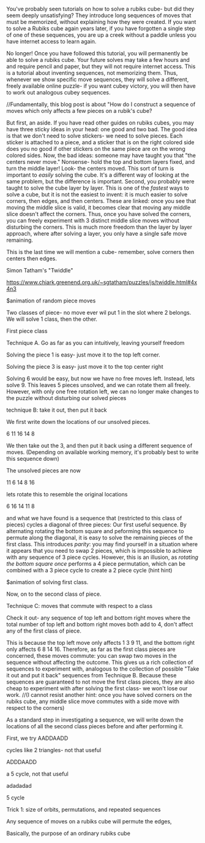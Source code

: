 You've probably seen tutorials on how to solve a rubiks cube- but did they seem deeply unsatisfying? They introduce long sequences of moves that must be memorized, without explaining how they were created. If you want to solve a Rubiks cube again years later, if you have forgotten a single step of one of these sequences, you are up a creek without a paddle unless you have internet access to learn again.

No longer! Once you have followed this tutorial, you will permanently be able to solve a rubiks cube.
Your future solves may take a few hours and and require pencil and paper, but they will not require internet access. This is a tutorial about inventing sequences, not memorizing them. Thus, whenever we show specific move sequences,
they will solve a different, freely available online puzzle- if you want cubey victory, you will then have to work out analogous cubey sequences. 

//Fundamentally, this blog post is about "How do I construct a sequence of moves which only affects a few pieces on a rubik's cube?

But first, an aside. If you have read other guides on rubiks cubes, you may have three sticky ideas in your head: one good and two bad. The good idea is that we don't need to solve stickers- we need to solve pieces. Each sticker is attached to a piece, and a sticker that is on the right colored side does you no good if other stickers on the same piece are on the wrong colored sides. Now, the bad ideas: someone may have taught you that "the centers never move." Nonsense- hold the top and bottom layers
fixed, and turn the middle layer! Look- the centers moved. This sort of turn is important to _easily_ solving the cube. It's a different way of looking at the same problem, but the difference is important.
Second, you probably were taught to solve the cube layer by layer. This is one of the _fastest_ ways to solve a cube, but it is not the easiest to invent: it is much easier to solve corners, then edges, and then centers.
These are linked: once you see that moving the middle slice is valid, it becomes clear that moving any middle slice doesn't affect the corners. Thus, once you have solved the corners, you can freely experiment with 3 distinct middle slice moves without disturbing the corners.
This is much more freedom than the layer by layer approach, where after solving a layer, you only have a single safe move remaining.

This is the last time we will mention a cube- remember, solve corners then centers then edges. 

Simon Tatham's "Twiddle"

https://www.chiark.greenend.org.uk/~sgtatham/puzzles/js/twiddle.html#4x4n3

$animation of random piece moves

Two classes of piece- no move ever wil put 1 in the slot where 2 belongs. We will solve 1 class, then the other.

First piece class

Technique A. Go as far as you can intuitively, leaving yourself freedom

Solving the piece 1 is easy- just move it to the top left corner. 

Solving the piece 3 is easy- just move it to the top center right

Solving 6 would be easy, but now we have no free moves left. Instead, lets solve 9. This leaves 5 pieces unsolved, and we can rotate them all freely. However, with only one free rotation
left, we can no longer make changes to the puzzle without disturbing our solved pieces

technique B: take it out, then put it back

We first write down the locations of our unsolved pieces.

6 11
16 
14 8

We then take out the 3, and then put it back using a different sequence of moves. (Depending on available working memory, it's probably best to write this sequence down)

The unsolved pieces are now 

11 6
14
8 16

lets rotate this to resemble the original locations

6 16
14 
11 8

and what we have found is a sequence that (restricted to this class of pieces) cycles a diagonal of three pieces: Our first useful sequence. By alternating rotating the bottom square and peforming this sequence to permute along the diagonal, it is easy to solve the remaining pieces of the first class. This introduces _parity_: you may find yourself in a situation where it appears that you need to swap 2 pieces, which is impossible to achieve with any sequence of 3 piece cycles. However, this is an illusion, as _rotating the bottom square once_ performs a 4 piece permutation, which can be combined with a 3 piece cycle to create a 2 piece cycle (hint hint)

$animation of solving first class.

Now, on to the second class of piece.

Technique C: moves that commute with respect to a class

Check it out- any sequence of top left and bottom right moves where the total number of top left and bottom right moves both add to 4, don't affect any of the first class of piece.

This is because the top left move only affects 1 3 9 11, and the bottom right only affects 6 8 14 16. Therefore, as far as the first class pieces are concerned, these moves commute: you can swap two moves in the sequence without affecting the outcome. This gives us a rich collection of sequences to experiment with, analogous to the collection of possible "Take it out and put it back" sequences from Technique B. Because these sequences are guaranteed to not move the first class pieces, they are also cheap to experiment with after solving the first class- we won't lose our work. //(I cannot resist another hint: once you have solved corners on the rubiks cube, any middle slice move commutes with a side move with respect to the corners)

As a standard step in investigating a sequence, we will write down the locations of all the second class pieces before and after performing it. 

First, we try AADDAADD

cycles like 2 triangles- not that useful

ADDDAADD

a 5 cycle, not that useful

adadadad

5 cycle




























Trick 1: size of orbits, permutations, and repeated sequences

Any sequence of moves on a rubiks cube will permute the edges, 




Basically, the purpose of an ordinary rubiks cube





